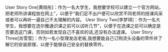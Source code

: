 User Story One[黄晓彤]：作为一名大学生，我想要学校可以建立一个官方网站，把老师所讲课程放在网上”，以便于“我们足不出户便可以欣赏不同老师的授课风采或者可以再听一遍自己不太理解的内容。
Uesr Story Two[李梦琪]：作为一名大学生，我想要在选尔雅通识课之前可以试听几节”，以便于在选课之前可以确定是否要选这门课，否则如若发现自己不喜欢的话,还没有办法退课。
User Story Three[肖雪莹]：作为一名小型理发店老板,我想要能自己订购烫头设备的零件并了解它的安装原理，以便于能够自己安全的替换零件。
